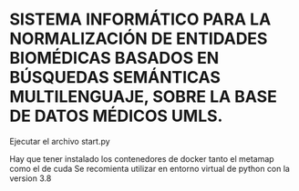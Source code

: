 # SISTEMA INFORMÁTICO PARA LA NORMALIZACIÓN DE ENTIDADES BIOMÉDICAS BASADOS EN BÚSQUEDAS SEMÁNTICAS MULTILENGUAJE, SOBRE LA BASE DE DATOS MÉDICOS UMLS.

Ejecutar el archivo start.py

Hay que tener instalado los contenedores de docker tanto el metamap como el de cuda
Se recomienta utilizar en entorno virtual de python con la version 3.8
